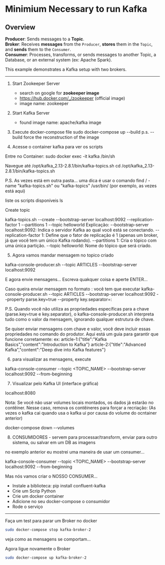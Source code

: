
# Minimium Necessary to run Kafka

## Overview

**Producer**: Sends messages to a **Topic**.  
**Broker**: Receives **messages** from the `Producer`, **stores** them in the `Topic`, and **sends** them to the `Consumer`.  
**Consumer**: Processes, transforms, or sends messages to another Topic, a Database, or an external system (ex: Apache Spark).

This example demonstrates a Kafka setup with two brokers.

---


1. Start Zookeeper Server 
    - search on google for **zookeeper image**
    - https://hub.docker.com/_/zookeeper (official image)
    - image name: zookeeper

2. Start Kafka Server
    - found image name: apache/kafka image
    

3. Execute docker-compose file
sudo docker-compose up --build
p.s. --build force the reconstruction of the image


4. Acesse o container kafka para ver os scripts

Entre no Container: sudo docker exec -it kafka /bin/sh

Navegue até /opt/kafka_2.13-2.8.1/bin/kafka-topics.sh
cd /opt/kafka_2.13-2.8.1/bin/kafka-topics.sh

P.S. As vezes está em outra pasta... uma dica é usar o comando find / -name "kafka-topics.sh" ou "kafka-topics"
/usr/bin/ (por exemplo, as vezes está aqui)


liste os scripts disponíveis
ls


Create topic 


kafka-topics.sh --create --bootstrap-server localhost:9092 --replication-factor 1 --partitions 1 --topic helloworld
Explicação:
--bootstrap-server localhost:9092: Indica o servidor Kafka ao qual você está se conectando.
--replication-factor 1: Define que o fator de replicação é 1 (apenas um broker, já que você tem um único Kafka rodando).
--partitions 1: Cria o tópico com uma única partição.
--topic helloworld: Nome do tópico que será criado.


5. Agora vamos mandar mensagem no topico criado

kafka-console-producer.sh --topic ARTICLES --bootstrap-server localhost:9092

E agora envie mensagens... Escreva quakquer coisa e aperte ENTER...

Caso queira enviar mensagem no formato <key>:<value> você tem que executar
kafka-console-producer.sh --topic ARTICLES --bootstrap-server localhost:9092 --property parse.key=true --property key.separator=:


P.S. Quando você não utiliza as propriedades específicas para a chave (parse.key=true e key.separator), o kafka-console-producer.sh interpreta tudo como o valor da mensagem, ignorando qualquer estrutura de chave.

Se quiser enviar mensagens com chave e valor, você deve incluir essas propriedades no comando do produtor. Aqui está um guia para garantir que funcione corretamente:
ex:
article-1:{"title":"Kafka Basics","content":"Introduction to Kafka"}
article-2:{"title":"Advanced Kafka","content":"Deep dive into Kafka features"}


6. para visualizar as mensagens, execute

kafka-console-consumer --topic <TOPIC_NAME> --bootstrap-server localhost:9092 --from-beginning



7. Visualizar pelo Kafka UI (interface gráfica)

localhost:8080

Nota: Se você não usar volumes locais montados, os dados já estarão no contêiner. Nesse caso, remova os contêineres para forçar a recriação: (As vezes o kafka cai quando usa o kafka ui por causa do volume do ocntainer anterior)

docker-compose down --volumes


8. CONSUMIDORES - servem para processar/transform, enviar para outro sistema, ou salvar em um DB as imagens

no exemplo anterior eu mostrei uma maneira de usar um consumer...

kafka-console-consumer --topic <TOPIC_NAME> --bootstrap-server localhost:9092 --from-beginning

Mas nós vamos criar o NOSSO CONSUMER... 
- Instale a biblioteca: pip install confluent-kafka
- Crie um Scrip Python
- Crie um docker container
- Adicione no seu docker-compose o consumidor
- Rode o serviço


----

Faça um test para parar um Broker no docker

```bash
sudo docker-compose stop kafka-broker-2
```

veja como as mensagens se comportam...

Agora ligue novamente o Broker

```bash
sudo docker-compose up kafka-broker-2
```